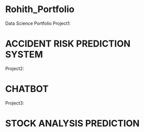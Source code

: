 # Rohith_Portfolio
Data Science Portfolio
Project1:
# ACCIDENT RISK PREDICTION SYSTEM
Project2:
# CHATBOT 
Project3:
# STOCK ANALYSIS PREDICTION
